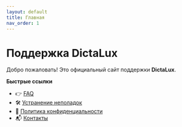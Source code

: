```yaml
---
layout: default
title: Главная
nav_order: 1
---
```


# Поддержка DictaLux

Добро пожаловать! Это официальный сайт поддержки **DictaLux**.

**Быстрые ссылки**
- 👉 [FAQ](../faq.md)
- 🛠️ [Устранение неполадок](../troubleshooting.md)
- 📄 [Политика конфиденциальности](../privacy-policy.md)
- 📬 [Контакты](../contact.md)
